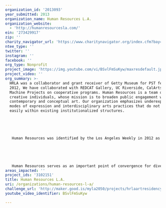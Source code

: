 ```yaml
---
organization_id: '2013093'
year_submitted: 2013
organization_name: Human Resources L.A.
organization_website:
  - 'http://humanresourcesla.com/'
ein: '273429917'
zip: ''
charity_navigator_url: 'https://www.charitynavigator.org/index.cfm?bay=search.profile&ein=273429917'
ntee_type: ''
twitter: ''
instagram: ''
facebook: ''
org_type: Nonprofit
project_image: 'https://img.youtube.com/vi/BSvlFmSuKyw/maxresdefault.jpg'
project_video: ''
org_summary: >-
  HRLA was a collaborator and grant receiver of Getty Museum for PST festival
  2012, We have collaborated with REDCAT Gallery, UC Riverside, CalArts, LAND,
  Machine Projects on cooperative programs. Human Resources is a team of
  creative individuals, whose mission is to broaden public engagement with
  contemporary and conceptual art. Our organization emphasizes underexposed
  modes of expression and interdisciplinary arts practices that do not fit
  easily within existing institutionalized structures.
   
   
   
   
   
   Human Resources was identified by the Los Angeles Weekly in 2012 as one of the city's "most dynamic arts venues." We foster active public appreciation of performative, participatory and multi-disciplinary art practices by encouraging maximum community access. Events are free or very low cost. Members of our broad community generate exhibitions, performances and readings - artists who attend our events are encouraged to bring proposals to directing members. Our programming procedures encourage direct conversation with artists, musicians and writers in order to educate our audiences about our mission. These conversations also shape our understanding of the needs of artists working in non-commercial and experimental paradigms. 
   
   
   
   
   
   Human Resources serves as an important point of convergence for diverse and sometimes disparate art communities. We offer regular platforms for conversation and idea-sharing in order to promote the sustainability of non-traditional art forms. We nurture the kinds of artistic intelligence produced by working closely with different artistic communities - such as that of experimental music and performance art. We have also collaborated with other art spaces and events, including Pacific Standard Time, Silvershed's Collective show, fundraisers and events for Les Figues Press and Darin Klein's Box of Books, and the Chinatown Perform!Now! Festival. We continue to provide a substantial venue for large events, installations, video screenings, music performance, performance art and hybrid events in the Chinatown area of Los Angeles.
areas_impacted: ''
project_ids: '3102151'
title: Human Resources L.A.
uri: /organizations/human-resources-l-a/
challenge_url: 'http://maker.good.is/myla2050/projects/hrlaartresidency.html'
youtube_video_identifier: BSvlFmSuKyw

---
```

